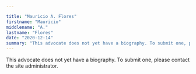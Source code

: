 ```yaml
---

title: "Mauricio A. Flores"
firstname: "Mauricio"
middlename: "A."
lastname: "Flores"
date: "2020-12-14"
summary: "This advocate does not yet have a biography. To submit one, please contact the site administrator."
---
```

This advocate does not yet have a biography. To submit one, please contact the site administrator.

